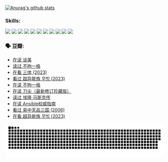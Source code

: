 
[![Anurag's github stats](https://github-readme-stats.vercel.app/api?username=w940853815)](https://github.com/anuraghazra/github-readme-stats)

### Skills:

<code><img height="32" src="https://cdn.jsdelivr.net/npm/simple-icons@v5/icons/python.svg"></code>
<code><img height="32" src="https://cdn.jsdelivr.net/npm/simple-icons@v5/icons/javascript.svg"></code>
<code><img height="32" src="https://cdn.jsdelivr.net/npm/simple-icons@v5/icons/django.svg"></code>
<code><img height="32" src="https://cdn.jsdelivr.net/npm/simple-icons@v5/icons/flask.svg"></code>
<code><img height="32" src="https://cdn.jsdelivr.net/npm/simple-icons@v5/icons/vuetify.svg"></code>
<code><img height="32" src="https://cdn.jsdelivr.net/npm/simple-icons@v5/icons/git.svg"></code>
<code><img height="32" src="https://cdn.jsdelivr.net/npm/simple-icons@v5/icons/docker.svg"></code>
<code><img height="32" src="https://cdn.jsdelivr.net/npm/simple-icons@v5/icons/postgresql.svg"></code>
<code><img height="32" src="https://cdn.jsdelivr.net/npm/simple-icons@v5/icons/elasticsearch.svg"></code>
<code><img height="32" src="https://cdn.jsdelivr.net/npm/simple-icons@v5/icons/macos.svg"></code>
<code><img height="32" src="https://cdn.jsdelivr.net/npm/simple-icons@v5/icons/linux.svg"></code>

### 🗣 豆瓣:

<!-- DOUBAN-ACTIVITIES:START -->
- [在读 谈美](https://www.douban.com/people/136069238/status/4560861771/?_i=11772048)
- [读过 不拘一格](https://www.douban.com/people/136069238/status/4560861445/?_i=11772048)
- [在看 三体‎ (2023)](https://www.douban.com/people/136069238/status/4558185093/?_i=11772048)
- [看过 超异能族 무빙‎ (2023)](https://www.douban.com/people/136069238/status/4556824186/?_i=11772048)
- [在读 不拘一格](https://www.douban.com/people/136069238/status/4541712161/?_i=11772048)
- [在读 刀尖（最新修订珍藏版）](https://www.douban.com/people/136069238/status/4541711339/?_i=11772048)
- [读过 埃隆·马斯克传](https://www.douban.com/people/136069238/status/4541710351/?_i=11772048)
- [在读 Ansible权威指南](https://www.douban.com/people/136069238/status/4539151450/?_i=11772048)
- [看过 易中天品三国‎ (2006)](https://www.douban.com/people/136069238/status/4529910812/?_i=11772048)
- [在看 超异能族 무빙‎ (2023)](https://www.douban.com/people/136069238/status/4527291077/?_i=11772048)
<!-- DOUBAN-ACTIVITIES:END -->


![Snake animation](https://raw.githubusercontent.com/w940853815/w940853815/output/github-contribution-grid-snake.svg)

<!--
**w940853815/w940853815** is a ✨ _special_ ✨ repository because its `README.md` (this file) appears on your GitHub profile.

Here are some ideas to get you started:

- 🔭 I’m currently working on ...
- 🌱 I’m currently learning ...
- 👯 I’m looking to collaborate on ...
- 🤔 I’m looking for help with ...
- 💬 Ask me about ...
- 📫 How to reach me: ...
- 😄 Pronouns: ...
- ⚡ Fun fact: ...
-->

